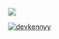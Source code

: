 ![](https://komarev.com/ghpvc/?username=devkennyy&style=flat-square&label=visitors&color=90dcac)

<!-- ![My GitHub stats](https://github-readme-stats.vercel.app/api?username=devkennyy&theme=vue-dark&show_icons=true) -->

<p align="left"> <a href="https://github.com/ryo-ma/github-profile-trophy"><img src="https://github-profile-trophy.vercel.app/?username=devkennyy" alt="devkennyy" /></a> </p>
